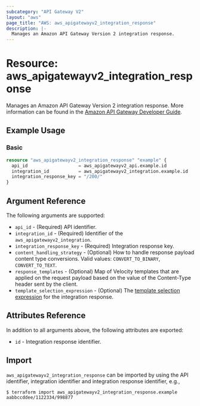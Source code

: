 ```yaml
---
subcategory: "API Gateway V2"
layout: "aws"
page_title: "AWS: aws_apigatewayv2_integration_response"
description: |-
  Manages an Amazon API Gateway Version 2 integration response.
---
```


# Resource: aws_apigatewayv2_integration_response

Manages an Amazon API Gateway Version 2 integration response.
More information can be found in the [Amazon API Gateway Developer Guide](https://docs.aws.amazon.com/apigateway/latest/developerguide/apigateway-websocket-api.html).

## Example Usage

### Basic

```terraform
resource "aws_apigatewayv2_integration_response" "example" {
  api_id                   = aws_apigatewayv2_api.example.id
  integration_id           = aws_apigatewayv2_integration.example.id
  integration_response_key = "/200/"
}
```

## Argument Reference

The following arguments are supported:

* `api_id` - (Required) API identifier.
* `integration_id` - (Required) Identifier of the `aws_apigatewayv2_integration`.
* `integration_response_key` - (Required) Integration response key.
* `content_handling_strategy` - (Optional) How to handle response payload content type conversions. Valid values: `CONVERT_TO_BINARY`, `CONVERT_TO_TEXT`.
* `response_templates` - (Optional) Map of Velocity templates that are applied on the request payload based on the value of the Content-Type header sent by the client.
* `template_selection_expression` - (Optional) The [template selection expression](https://docs.aws.amazon.com/apigateway/latest/developerguide/apigateway-websocket-api-selection-expressions.html#apigateway-websocket-api-template-selection-expressions) for the integration response.

## Attributes Reference

In addition to all arguments above, the following attributes are exported:

* `id` - Integration response identifier.

## Import

`aws_apigatewayv2_integration_response` can be imported by using the API identifier, integration identifier and integration response identifier, e.g.,

```
$ terraform import aws_apigatewayv2_integration_response.example aabbccddee/1122334/998877
```

